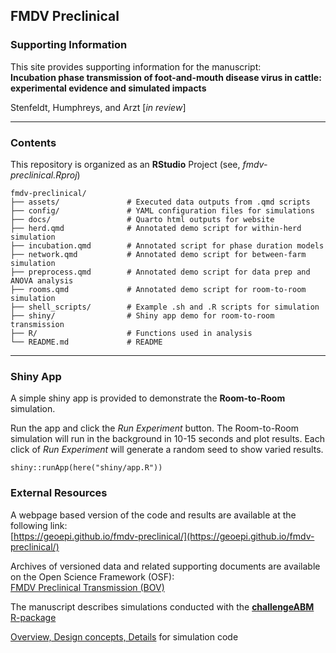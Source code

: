 ## FMDV Preclinical

### Supporting Information  
This site provides supporting information for the manuscript:  
**Incubation phase transmission of foot-and-mouth disease virus in cattle: experimental evidence and simulated impacts**  
  
Stenfeldt, Humphreys, and Arzt     [*in review*]  

---

### Contents  
This repository is organized as an **RStudio** Project (see, *fmdv-preclinical.Rproj*)  
```
fmdv-preclinical/
├── assets/               # Executed data outputs from .qmd scripts
├── config/               # YAML configuration files for simulations
├── docs/                 # Quarto html outputs for website
├── herd.qmd              # Annotated demo script for within-herd simulation
├── incubation.qmd        # Annotated script for phase duration models
├── network.qmd           # Annotated demo script for between-farm simulation
├── preprocess.qmd        # Annotated demo script for data prep and ANOVA analysis
├── rooms.qmd             # Annotated demo script for room-to-room simulation
├── shell_scripts/        # Example .sh and .R scripts for simulation
├── shiny/                # Shiny app demo for room-to-room transmission
├── R/                    # Functions used in analysis
└── README.md             # README
```
---
  
### Shiny App  
A simple shiny app is provided to demonstrate the **Room-to-Room** simulation.  
  
Run the app and click the *Run Experiment* button. The Room-to-Room simulation will run in the background in 10-15 seconds and plot results.  Each click of *Run Experiment* will generate a random seed to show varied results.  
```
shiny::runApp(here("shiny/app.R"))
```
        
### External Resources    
     
A webpage based version of the code and results are available at the following link:    
[https://geoepi.github.io/fmdv-preclinical/](https://geoepi.github.io/fmdv-preclinical/)  
  
Archives of versioned data and related supporting documents are available on the Open Science Framework (OSF):   
[FMDV Preclinical Transmission (BOV)](https://osf.io/qf2wr/)  
   
The manuscript describes simulations conducted with the [**challengeABM** R-package](https://github.com/geoepi/challengeABM)  


[Overview, Design concepts, Details](https://github.com/geoepi/challengeABM/blob/main/ODD_Decription.md) for simulation code   
  
  
   

